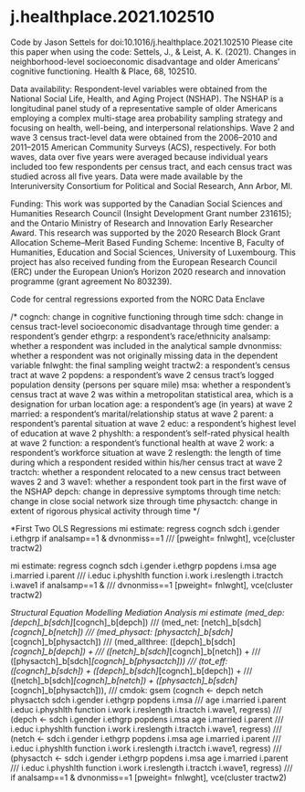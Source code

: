 # j.healthplace.2021.102510
Code by Jason Settels for doi:10.1016/j.healthplace.2021.102510
Please cite this paper when using the code: 
Settels, J., & Leist, A. K. (2021). Changes in neighborhood-level socioeconomic disadvantage and older Americans’ cognitive functioning. Health & Place, 68, 102510.

Data availability:
Respondent-level variables were obtained from the National Social Life, Health, and Aging Project (NSHAP). The NSHAP is a longitudinal panel study of a representative sample of older Americans employing a complex multi-stage area probability sampling strategy and focusing on health, well-being, and interpersonal relationships. Wave 2 and wave 3 census tract-level data were obtained from the 2006–2010 and 2011–2015 American Community Surveys (ACS), respectively. For both waves, data over five years were averaged because individual years included too few respondents per census tract, and each census tract was studied across all five years. Data were made available by the Interuniversity Consortium for Political and Social Research, Ann Arbor, MI.

Funding:
This work was supported by the Canadian Social Sciences and Humanities Research Council (Insight Development Grant number 231615); and the Ontario Ministry of Research and Innovation Early Researcher Award. This research was supported by the 2020 Research Block Grant Allocation Scheme–Merit Based Funding Scheme: Incentive B, Faculty of Humanities, Education and Social Sciences, University of Luxembourg. This project has also received funding from the European Research Council (ERC) under the European Union’s Horizon 2020 research and innovation programme (grant agreement No 803239).

Code for central regressions exported from the NORC Data Enclave

/*
cognch: change in cognitive functioning through time
sdch: change in census tract-level socioeconomic disadvantage through time
gender: a respondent’s gender
ethgrp: a respondent’s race/ethnicity
analsamp: whether a respondent was included in the analytical sample
dvnonmiss: whether a respondent was not originally missing data in the dependent variable
fnlwght: the final sampling weight
tractw2: a respondent’s census tract at wave 2
popdens: a respondent’s wave 2 census tract’s logged population density (persons per square 
               mile)
msa: whether a respondent’s census tract at wave 2 was within a metropolitan statistical area, 
         which is a designation for urban location
age: a respondent’s age (in years) at wave 2
married: a respondent’s marital/relationship status at wave 2
parent: a respondent’s parental situation at wave 2
educ: a respondent’s highest level of education at wave 2
physhlth: a respondent’s self-rated physical health at wave 2
function: a respondent’s functional health at wave 2
work: a respondent’s workforce situation at wave 2
reslength: the length of time during which a respondent resided within his/her census tract at 
                 wave 2
tractch: whether a respondent relocated to a new census tract between waves 2 and 3
wave1: whether a respondent took part in the first wave of the NSHAP 
depch: change in depressive symptoms through time
netch: change in close social network size through time
physactch: change in extent of rigorous physical activity through time
*/

*First Two OLS Regressions
mi estimate: regress cognch sdch i.gender i.ethgrp if analsamp==1 & dvnonmiss==1 ///  [pweight= fnlwght], vce(cluster tractw2)

mi estimate: regress cognch sdch i.gender i.ethgrp popdens i.msa age i.married i.parent ///
i.educ i.physhlth function i.work i.reslength i.tractch i.wave1 if analsamp==1 & ///
dvnonmiss==1 [pweight= fnlwght], vce(cluster tractw2)

*Structural Equation Modelling Mediation Analysis
mi estimate (med_dep: [depch]_b[sdch]*[cognch]_b[depch]) ///
(med_net: [netch]_b[sdch]*[cognch]_b[netch]) ///
(med_physact: [physactch]_b[sdch]*[cognch]_b[physactch]) ///
(med_allthree: ([depch]_b[sdch]*[cognch]_b[depch]) + /// 
([netch]_b[sdch]*[cognch]_b[netch]) + ///
([physactch]_b[sdch]*[cognch]_b[physactch])) ///
(tot_eff: ([cognch]_b[sdch]) + ([depch]_b[sdch]*[cognch]_b[depch]) + ///
([netch]_b[sdch]*[cognch]_b[netch]) + ([physactch]_b[sdch]*[cognch]_b[physactch])), ///
cmdok: gsem (cognch <- depch netch physactch sdch i.gender i.ethgrp popdens i.msa ///
age i.married i.parent i.educ i.physhlth function i.work i.reslength i.tractch i.wave1, regress) ///
(depch <- sdch i.gender i.ethgrp popdens i.msa age i.married i.parent ///
i.educ i.physhlth function i.work i.reslength i.tractch i.wave1, regress) ///
(netch <- sdch i.gender i.ethgrp popdens i.msa age i.married i.parent ///
i.educ i.physhlth function i.work i.reslength i.tractch i.wave1, regress) ///
(physactch <- sdch i.gender i.ethgrp popdens i.msa age i.married i.parent ///
i.educ i.physhlth function i.work i.reslength i.tractch i.wave1, regress) ///
if analsamp==1 & dvnonmiss==1 [pweight= fnlwght], vce(cluster tractw2)
